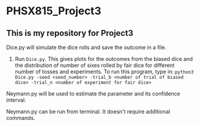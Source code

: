 # PHSX815_Project3

## This is my repository for Project3

Dice.py will simulate the dice rolls and save the outcome in a file.

1) Run `Dice.py`. This gives plots for the outcomes from the biased dice and the distribution of number of sixes rolled by fair dice for different number of tosses and experiments. To run this program, type in: 
  `python3 Dice.py -seed <seed_number> -trial_b <number of trial of biased dice> -trial_n <number of experiment for fair dice> `
  
 

Neymann.py will be used to estimate the parameter and its confidence interval.

Neymann.py can be run from terminal. It doesn't require additional commands.
